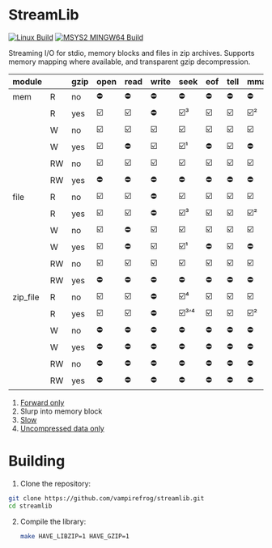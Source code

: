 # StreamLib

[![Linux Build](https://github.com/vampirefrog/streamlib/actions/workflows/linux.yml/badge.svg)](https://github.com/vampirefrog/streamlib/actions/workflows/linux.yml) [![MSYS2 MINGW64 Build](https://github.com/vampirefrog/streamlib/actions/workflows/msys2-mingw64.yml/badge.svg)](https://github.com/vampirefrog/streamlib/actions/workflows/msys2-mingw64.yml)

Streaming I/O for stdio, memory blocks and files in zip archives. Supports memory mapping where available, and transparent gzip decompression.

| module   |    | gzip | open | read | write | seek | eof | tell | mmap | munmap | close |
|----------|----|------|------|------|-------|------|-----|------|------|--------|-------|
| mem      | R  | no   | ⛔   | ⛔   | ⛔    | ⛔   | ⛔  | ⛔   | ⛔   | ⛔     | ⛔    |
|          | R  | yes  | ☑️   | ☑️   | ⛔    | ☑️³  | ☑️  | ☑️   | ☑️²  | ☑️²    | ☑️    |
|          | W  | no   | ☑️   | ☑️   | ☑️    | ☑️   | ☑️  | ☑️   | ☑️   | ☑️     | ☑️    |
|          | W  | yes  | ☑️   | ⛔   | ☑️    | ☑️¹  | ⛔  | ☑️   | ⛔   | ⛔     | ☑️    |
|          | RW | no   | ☑️   | ☑️   | ☑️    | ☑️   | ☑️  | ☑️   | ☑️   | ☑️     | ☑️    |
|          | RW | yes  | ⛔   | ⛔   | ⛔    | ⛔   | ⛔  | ⛔   | ⛔   | ⛔     | ⛔    |
| file     | R  | no   | ☑️   | ☑️   | ⛔    | ☑️   | ☑️  | ☑️   | ☑️   | ☑️     | ☑️    |
|          | R  | yes  | ☑️   | ☑️   | ⛔    | ☑️³  | ☑️  | ☑️   | ☑️²  | ☑️²    | ☑️    |
|          | W  | no   | ☑️   | ⛔   | ☑️    | ☑️   | ☑️  | ☑️   | ☑️   | ☑️     | ☑️    |
|          | W  | yes  | ☑️   | ⛔   | ☑️    | ☑️¹  | ⛔  | ☑️   | ⛔   | ⛔     | ☑️    |
|          | RW | no   | ☑️   | ☑️   | ☑️    | ☑️   | ☑️  | ☑️   | ☑️   | ☑️     | ☑️    |
|          | RW | yes  | ⛔   | ⛔   | ⛔    | ⛔   | ⛔  | ⛔   | ⛔   | ⛔     | ⛔    |
| zip_file | R  | no   | ☑️   | ☑️   | ⛔    | ☑️⁴  | ☑️  | ☑️   | ☑️   | ☑️     | ☑️    |
|          | R  | yes  | ☑️   | ☑️   | ⛔    | ☑️³ʼ⁴| ☑️  | ☑️   | ☑️²  | ☑️²    | ☑️    |
|          | W  | no   | ⛔   | ⛔   | ⛔    | ⛔   | ⛔  | ⛔   | ⛔   | ⛔     | ⛔    |
|          | W  | yes  | ⛔   | ⛔   | ⛔    | ⛔   | ⛔  | ⛔   | ⛔   | ⛔     | ⛔    |
|          | RW | no   | ⛔   | ⛔   | ⛔    | ⛔   | ⛔  | ⛔   | ⛔   | ⛔     | ⛔    |
|          | RW | yes  | ⛔   | ⛔   | ⛔    | ⛔   | ⛔  | ⛔   | ⛔   | ⛔     | ⛔    |

1. [Forward only](https://www.zlib.net/manual.html#Gzip)
2. Slurp into memory block
3. [Slow](https://www.zlib.net/manual.html#Gzip)
4. [Uncompressed data only](https://libzip.org/documentation/zip_fseek.html#DESCRIPTION)

# Building

1. Clone the repository:

```sh
git clone https://github.com/vampirefrog/streamlib.git
cd streamlib
```

2. Compile the library:

    ```sh
    make HAVE_LIBZIP=1 HAVE_GZIP=1
    ```
